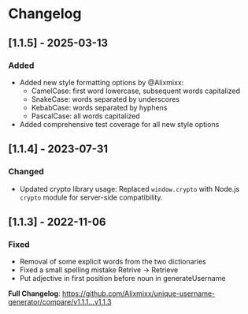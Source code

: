 # Changelog

## [1.1.5] - 2025-03-13

### Added

- Added new style formatting options by @Alixmixx:
  - CamelCase: first word lowercase, subsequent words capitalized
  - SnakeCase: words separated by underscores
  - KebabCase: words separated by hyphens
  - PascalCase: all words capitalized
- Added comprehensive test coverage for all new style options

## [1.1.4] - 2023-07-31

### Changed

- Updated crypto library usage: Replaced `window.crypto` with Node.js `crypto` module for server-side compatibility.

## [1.1.3] - 2022-11-06

### Fixed

- Removal of some explicit words from the two dictionaries
- Fixed a small spelling mistake Retrive -> Retrieve
- Put adjective in first position before noun in generateUsername

**Full Changelog**: https://github.com/Alixmixx/unique-username-generator/compare/v1.1.1...v1.1.3